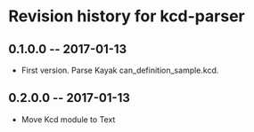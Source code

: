# Revision history for kcd-parser

## 0.1.0.0  -- 2017-01-13

* First version. Parse Kayak can_definition_sample.kcd.

## 0.2.0.0  -- 2017-01-13

* Move Kcd module to Text
